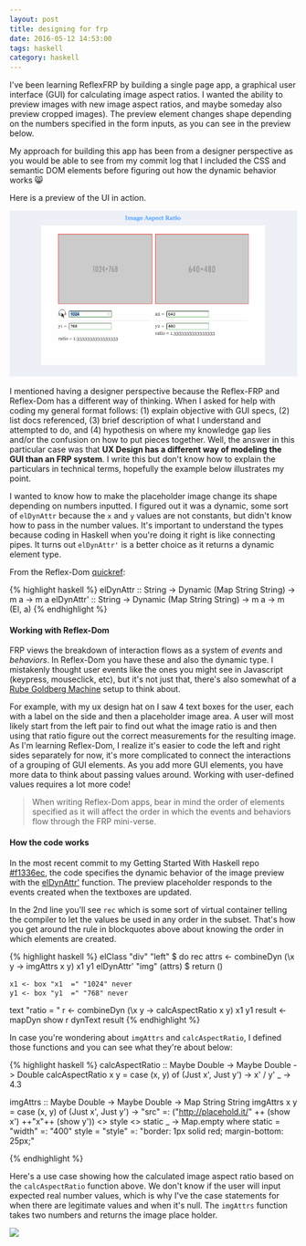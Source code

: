 ```yaml
---
layout: post
title: designing for frp
date: 2016-05-12 14:53:00
tags: haskell
category: haskell
---
```


I've been learning ReflexFRP by building a single page app, a graphical user interface (GUI) for calculating image aspect ratios. I wanted the ability to preview images with new image aspect ratios, and maybe someday also preview cropped images). The preview element changes shape depending on the numbers specified in the form inputs, as you can see in the preview below. 

My approach for building this app has been from a designer perspective as you would be able to see from my commit log that I included the CSS and semantic DOM elements before figuring out how the dynamic behavior works :smile_cat:

Here is a preview of the UI in action.

![](/assets/img/elDynAttr.gif)

I mentioned having a designer perspective because the Reflex-FRP and Reflex-Dom has a different way of thinking. When I asked for help with coding my general format follows: (1) explain objective with GUI specs, (2) list docs referenced, (3) brief description of what I understand and attempted to do, and (4) hypothesis on where my knowledge gap lies and/or the confusion on how to put pieces together. Well, the answer in this particular case was that **UX Design has a different way of modeling the GUI than an FRP system**. I write this but don't know how to explain the particulars in technical terms, hopefully the example below illustrates my point.

I wanted to know how to make the placeholder image change its shape depending on numbers inputted. I figured out it was a dynamic, some sort of `elDynAttr` because the `x` and `y` values are not constants, but didn't know how to pass in the number values. It's important to understand the types because coding in Haskell when you're doing it right is like connecting pipes. It turns out `elDynAttr'` is a better choice as it returns a dynamic element type.

From the Reflex-Dom [quickref](https://github.com/reflex-frp/reflex-dom/blob/develop/Quickref.md):

{% highlight haskell %}
elDynAttr  :: String -> Dynamic (Map String String) -> m a -> m a
elDynAttr' :: String -> Dynamic (Map String String) -> m a -> m (El, a)
{% endhighlight %}

#### Working with Reflex-Dom


FRP views the breakdown of interaction flows as a system of *events* and *behaviors*. In Reflex-Dom you have these and also the dynamic type. I mistakenly thought user events like the ones you might see in Javascript (keypress, mouseclick, etc), but it's not just that, there's also somewhat of a [Rube Goldberg Machine][4] setup to think about.

For example, with my ux design hat on I saw 4 text boxes for the user, each with a label on the side and then a placeholder image area. A user will most likely start from the left pair to find out what the image ratio is and then using that ratio figure out the correct measurements for the resulting image. As I'm learning Reflex-Dom, I realize it's easier to code the left and right sides separately for now, it's more complicated to connect the interactions of a grouping of GUI elements. As you add more GUI elements, you have more data to think about passing values around. Working with user-defined values requires a lot more code!

> When writing Reflex-Dom apps, bear in mind the order of elements specified as it will affect the order in which the events and behaviors flow through the FRP mini-verse.

#### How the code works

In the most recent commit to my Getting Started With Haskell repo [#f1336ec](https://github.com/katychuang/getting-started-with-haskell/blob/f1336ec34618446bea5be65e5c31b7d933d10332/tutorials/img-ratio/reflex_ui.hs), the code specifies the dynamic behavior of the image preview with the [elDynAttr'](https://hackage.haskell.org/package/reflex-dom-0.3/docs/Reflex-Dom-Widget-Basic.html#v:elDynAttr-39-) function. The preview placeholder responds to the events created when the textboxes are updated.

In the 2nd line you'll see `rec` which is some sort of virtual container telling the compiler to let the values be used in any order in the subset. That's how you get around the rule in blockquotes above about knowing the order in which elements are created.

{% highlight haskell %}
elClass "div" "left" $ do
  rec
    attrs <- combineDyn (\x y -> imgAttrs x y) x1 y1
    elDynAttr' "img" (attrs) $ return ()

    x1 <- box "x1  =" "1024" never
    y1 <- box "y1  =" "768" never

  text "ratio = "
  r <- combineDyn (\x y -> calcAspectRatio x y) x1 y1
  result <- mapDyn show r
  dynText result
{% endhighlight %}

In case you're wondering about `imgAttrs` and `calcAspectRatio`, I defined those functions and you can see what they're about below:

{% highlight haskell %}
calcAspectRatio :: Maybe Double -> Maybe Double -> Double
calcAspectRatio x y = case (x, y) of
  (Just x', Just y') -> x' / y'
  _ -> 4.3


imgAttrs :: Maybe Double -> Maybe Double -> Map String String
imgAttrs x y = case (x, y) of
  (Just x', Just y') -> "src" =: ("http://placehold.it/" ++ (show x') ++"x"++ (show y')) <> style <> static
  _ -> Map.empty
  where
    static = "width" =: "400"
    style = "style" =: "border: 1px solid red; margin-bottom: 25px;"

{% endhighlight %}


Here's a use case showing how the calculated image aspect ratio based on the `calcAspectRatio` function above. We don't know if the user will input expected real number values, which is why I've the case statements for when there are legitimate values and when it's null. The `imgAttrs` function takes two numbers and returns the image place holder.

![](https://lh3.googleusercontent.com/1PY30opzyNb3CLyMw9khLvcIafDJrRPA23LVXMpzyEt68JxihpIcp3sz8MoIvQy7wN9YB8XnSHlUpv0lKTfkLdh4nZw14a5rc0tjO1yajYkFTePsVwwIIMSVzdiZuC4CgvfsN0EVpa_yGQ3SLQ-QNXIVt_uZZx3VVnODv8BuqiZZM589gqOnPcX45WhUCdP8mSnpZVWsU4GxKI4ie6-NMzqbdSSuNax-NJUPZH92D0ftsnzWcJxSSfrdu9NWoxYdkPPXjhusVulWwzvKnqIAblJobHVGIv4W8E7h3r6HRnKgpTycHlEM5V6UPowYU69BETmmfS6T2d2kzPwdzE1eHNSFd8A8tl2PIOnNjq3f2Zr3OoMYYXWC_SrSd6f17_o4P5j6NFV4RA4UIEtTLIUqXM-S1I8RS6MRLGrC9KAaQF5w-L6LCWo9yDuJCVjW312hOdDAEKFdMPPPo03uJbQC-iO3mjppM-qjuZCPXB0cATPk_FFf-AVm6UpoyWYWyGlburzFYnM62TRP_VAC4A-qRiVmh6fZw405RlxccOKFRpP3q_zGVTehaOJTDTAntijAC_Hw1xCA_7nq0QJISmXE99eDKWIKKKRp=w553-h350-no)


[1]: http://www.silisoftware.com/tools/screen.php
[2]: https://www.digitalrebellion.com/webapps/aspectcalc
[3]: http://andrew.hedges.name/experiments/aspect_ratio/
[4]: https://en.wikipedia.org/wiki/Rube_Goldberg_machine
